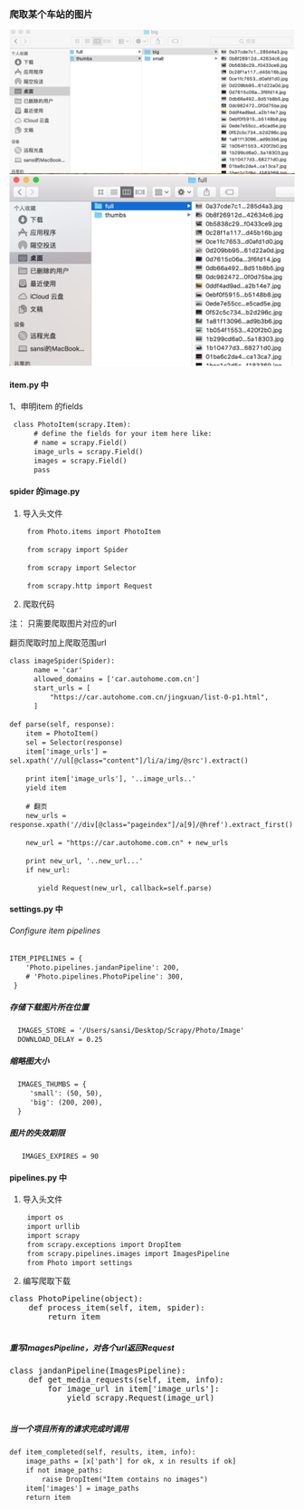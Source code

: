 ### 爬取某个车站的图片

![](images/thumbs.png)
![](images/full.png)

#### item.py 中

1、申明item 的fields

     class PhotoItem(scrapy.Item):
          # define the fields for your item here like:
          # name = scrapy.Field()
          image_urls = scrapy.Field()
          images = scrapy.Field()
          pass

#### spider 的image.py
1. 导入头文件

        from Photo.items import PhotoItem

        from scrapy import Spider

        from scrapy import Selector

        from scrapy.http import Request
        
2. 爬取代码

注：
只需要爬取图片对应的url

翻页爬取时加上爬取范围url

    class imageSpider(Spider):
          name = 'car'
          allowed_domains = ['car.autohome.com.cn']
          start_urls = [
              "https://car.autohome.com.cn/jingxuan/list-0-p1.html",
          ]
          
    def parse(self, response):
        item = PhotoItem()
        sel = Selector(response)
        item['image_urls'] = sel.xpath('//ul[@class="content"]/li/a/img/@src').extract()

        print item['image_urls'], '..image_urls..'
        yield item

        # 翻页
        new_urls = response.xpath('//div[@class="pageindex"]/a[9]/@href').extract_first()

        new_url = "https://car.autohome.com.cn" + new_urls

        print new_url, '..new_url...'
        if new_url:

           yield Request(new_url, callback=self.parse)        
           
#### settings.py 中

###### Configure item pipelines

    ITEM_PIPELINES = {
        'Photo.pipelines.jandanPipeline': 200,
        # 'Photo.pipelines.PhotoPipeline': 300,
     }

##### 存储下载图片所在位置

      IMAGES_STORE = '/Users/sansi/Desktop/Scrapy/Photo/Image'
      DOWNLOAD_DELAY = 0.25

##### 缩略图大小
      IMAGES_THUMBS = {
         'small': (50, 50),
         'big': (200, 200),
      }
##### 图片的失效期限
       IMAGES_EXPIRES = 90           
           
   
#### pipelines.py 中

1. 导入头文件

        import os
        import urllib
        import scrapy
        from scrapy.exceptions import DropItem
        from scrapy.pipelines.images import ImagesPipeline
        from Photo import settings        
           
2. 编写爬取下载
<pre>
class PhotoPipeline(object):
    def process_item(self, item, spider):
        return item
        </pre>

##### 重写ImagesPipeline，对各个url返回Request

<pre>
class jandanPipeline(ImagesPipeline):
    def get_media_requests(self, item, info):
        for image_url in item['image_urls']:
            yield scrapy.Request(image_url)

</pre>

##### 当一个项目所有的请求完成时调用

    def item_completed(self, results, item, info):
        image_paths = [x['path'] for ok, x in results if ok]
        if not image_paths:
            raise DropItem("Item contains no images")
        item['images'] = image_paths
        return item          
           
           
           
           